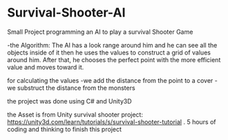 # Survival-Shooter-AI
Small Project programming an AI to play a survival Shooter Game

-the Algorithm:
The AI has a look range around him and he can see all the objects inside of it then he uses the values to construct a grid of values around him. After that, he chooses the perfect point with the more efficient value and moves toward it.

for calculating the values 
-we add the distance from the point to a cover
-we substruct the distance from the monsters

the project was done using C# and Unity3D

the Asset is from Unity survival shooter project:
https://unity3d.com/learn/tutorials/s/survival-shooter-tutorial
.
5 hours of coding and thinking to finish this project
